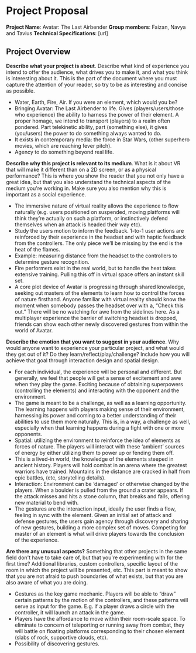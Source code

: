 # Project Proposal

**Project Name**: Avatar: The Last Airbender
**Group members**: Faizan, Navya and Tavius
**Technical Specifications**: [url]

## Project Overview

**Describe what your project is about**. Describe what kind of experience you intend to offer the audience, what drives you to make it, and what you think is interesting about it. This is the part of the document where you must capture the attention of your reader, so try to be as interesting and concise as possible.  
- Water, Earth, Fire, Air. If you were an element, which would you be?  
- Bringing Avatar: The Last Airbender to life. Gives (players/users/those who experience) the ability to harness the power of their element. A proper homage, we intend to transport (players) to a realm often pondered. Part telekinetic ability, part (something else), it gives (you/users) the power to do something always wanted to do.  
- It exists in contemporary media: the force in Star Wars, (other superhero movies, which are reaching fever pitch).  
- Agency to do something beyond real life.

**Describe why this project is relevant to its medium**. What is it about VR that will make it different than on a 2D screen, or as a physical performance? This is where you show the reader that you not only have a great idea, but that you also understand the technical aspects of the medium you're working in. Make sure you also mention why this is important as a social experience.  
- The immersive nature of virtual reality allows the experience to flow naturally (e.g. users positioned on suspended, moving platforms will think they’re actually on such a platform, or instinctively defend themselves when an attack is headed their way etc).  
- Study the users motion to inform the feedback. 1-to-1 user actions are reinforced by their experience in the headset and with haptic feedback from the controllers. The only piece we’ll be missing by the end is the heat of the flames.  
- Example: measuring distance from the headset to the controllers to determine gesture recognition.  
- Fire performers exist in the real world, but to handle the heat takes extensive training. Pulling this off in virtual space offers an instant skill set.  
- A core plot device of Avatar is progressing through shared knowledge, seeking out masters of the elements to learn how to control the forces of nature firsthand. Anyone familiar with virtual reality should know the moment when somebody passes the headset over with a, “Check this out.” There will be no watching for awe from the sidelines here. As a multiplayer experience the barrier of switching headset is dropped, friends can show each other newly discovered gestures from within the world of Avatar.

**Describe the emotion that you want to suggest in your audience**. Why would anyone want to experience your particular project, and what would they get out of it? Do they learn/reflect/play/challenge? Include how you will achieve that goal through interaction design and spatial design.  
- For each individual, the experience will be personal and different. But generally, we feel that people will get a sense of excitement and awe when they play the game. Exciting because of obtaining superpowers (controlling the elements) and interacting with the opponent and the environment.  
- The game is meant to be a challenge, as well as a learning opportunity. The learning happens with players making sense of their environment, harnessing its power and coming to a better understanding of their abilities to use them more naturally. This is, in a way, a challenge as well, especially when that learning happens during a fight with one or more opponents.  
- Spatial: utilizing the environment to reinforce the idea of elements as forces of nature. The players will interact with these ‘ambient’ sources of energy by either utilizing them to power up or fending them off.  
- This is a lived-in world, the knowledge of the elements steeped in ancient history. Players will hold combat in an arena where the greatest warriors have trained. Mountains in the distance are cracked in half from epic battles, (etc, storytelling details).  
- Interaction: Environment can be ‘damaged’ or otherwise changed by the players. When a boulder is pulled from the ground a crater appears. If the attack misses and hits a stone column, that breaks and falls, offering new material to bend with.   
- The gestures are the interaction input, ideally the user finds a flow, feeling in sync with the element. Given an initial set of attack and defense gestures, the users gain agency through discovery and sharing of new gestures, building a more complex set of moves. Competing for master of an element is what will drive players towards the conclusion of the experience.

**Are there any unusual aspects?** Something that other projects in the same field don't have to take care of, but that you're experimenting with for the first time? Additional libraries, custom controllers, specific layout of the room in which the project will be presented, etc. This part is meant to show that you are not afraid to push boundaries of what exists, but that you are also aware of what you are doing.  
- Gestures as the key game mechanic. Players will be able to “draw” certain patterns by the motion of the controllers, and these patterns will serve as input for the game. E.g. if a player draws a circle with the controller, it will launch an attack in the game.   
- Players have the affordance to move within their room-scale space. To eliminate to concern of teleporting or running away from combat, they will battle on floating platforms corresponding to their chosen element (slabs of rock, supportive clouds, etc).  
- Possibility of discovering gestures.
